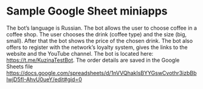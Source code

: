 # Sample Google Sheet miniapps

The bot’s language is Russian. The bot allows the user to choose coffee in a coffee shop. The user chooses the drink (coffee type) and the size (big, small). After that the bot shows the price of the chosen drink.
The bot also offers to register with the network’s loyalty system, gives the links to the website and the YouTube channel.
The bot is located here: https://t.me/KuzinaTestBot. The order details are saved in the Google Sheets file https://docs.google.com/spreadsheets/d/1nVVQhakIsBYYGswCvothr3izbBbIwjD5fI-AhvU0ueY/edit#gid=0
